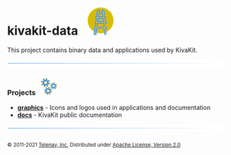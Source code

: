 # kivakit-data &nbsp; ![](graphics/logos/kivakit/kivakit-64.png)

This project contains binary data and applications used by KivaKit.

![](graphics/icons/horizontal-line/horizontal-line.png)

### Projects &nbsp; ![](graphics/icons/gears/gears-40.png)

- [**graphics**](graphics) - Icons and logos used in applications and documentation
- [**docs**](docs/index.md) - KivaKit public documentation

![](graphics/icons/horizontal-line/horizontal-line.png)

<sub>© 2011-2021 [Telenav, Inc.](http://telenav.com) Distributed under [Apache License, Version 2.0](LICENSE)</sub>  
